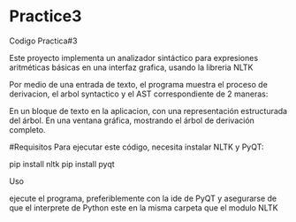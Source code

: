 # Practice3
Codigo Practica#3

Este proyecto implementa un analizador sintáctico para expresiones aritméticas básicas en una interfaz grafica, usando la libreria NLTK

Por medio de una entrada de texto, el programa muestra el proceso de derivacion, el arbol syntactico y el AST correspondiente de 2 maneras:

En un bloque de texto en la aplicacion, con una representación estructurada del árbol.
En una ventana gráfica, mostrando el árbol de derivación completo.


#Requisitos
Para ejecutar este código, necesita instalar NLTK y PyQT:

pip install nltk
pip install pyqt

Uso

ejecute el programa, preferiblemente con la ide de PyQT y asegurarse de que el interprete de Python este en la misma carpeta que el modulo NLTK
